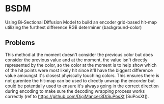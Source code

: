 # BSDM
Using Bi-Sectional Diffusion Model to build an encoder grid-based hit-map utilizing the furthest difference RGB determiner (background-color)


## Problems
This method at the moment doesn't consider the previous color but does consider the previous value and at the moment, the value isn't directly represented by the color, so the color at the moment is to help show which of the hit points were most likely hit since it'll have the biggest difference value amoungst it's closest phyiscally touching colors. This ensures there is not gurentee the hit-map can be used to directly unwrap the encorder but could be potentially used to ensure it's always going in the correct direction during encoding to make sure the decoding wrapping process works correctly (ref to https://github.com/DigiMancer3D/SuPosXt [SuPosXt]).

